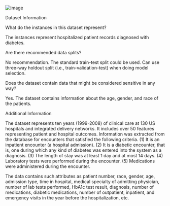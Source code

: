 ![image](https://github.com/user-attachments/assets/3344056e-c5ec-498d-9bce-0862d4477e45)


Dataset Information

What do the instances in this dataset represent?

The instances represent hospitalized patient records diagnosed with diabetes.

Are there recommended data splits?

No recommendation. The standard train-test split could be used. Can use three-way holdout split (i.e., train-validation-test) when doing model selection.

Does the dataset contain data that might be considered sensitive in any way?

Yes. The dataset contains information about the age, gender, and race of the patients.

Additional Information

The dataset represents ten years (1999-2008) of clinical care at 130 US hospitals and integrated delivery networks. It includes over 50 features representing patient and hospital outcomes. Information was extracted from the database for encounters that satisfied the following criteria.
(1)	It is an inpatient encounter (a hospital admission).
(2)	It is a diabetic encounter, that is, one during which any kind of diabetes was entered into the system as a diagnosis.
(3)	The length of stay was at least 1 day and at most 14 days.
(4)	Laboratory tests were performed during the encounter.
(5)	Medications were administered during the encounter.

The data contains such attributes as patient number, race, gender, age, admission type, time in hospital, medical specialty of admitting physician, number of lab tests performed, HbA1c test result, diagnosis, number of medications, diabetic medications, number of outpatient, inpatient, and emergency visits in the year before the hospitalization, etc.
